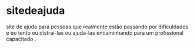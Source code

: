 # sitedeajuda
site de ajuda para pessoas que realmente estão passando por dificuldades e eu tento ou distrai-las ou ajuda-las encaminhando para um profissional capacitado .
